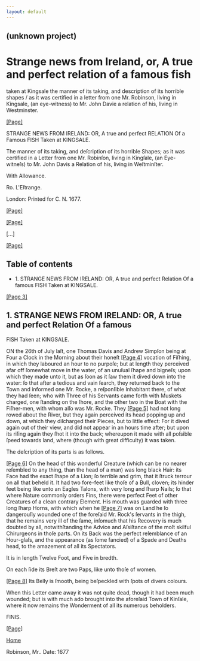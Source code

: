 ```yaml
---
layout: default
---
```

## (unknown project)

# Strange news from Ireland, or, A true and perfect relation of a famous fish
taken at Kingsale the manner of its taking, and description of its horrible
shapes / as it was certified in a letter from one Mr. Robinson, living in
Kingsale, (an eye-witness) to Mr. John Davie a relation of his, living in
Westminster.

[[Page]](http://eebo.chadwyck.com/downloadtiff?vid=152429&page=1)

STRANGE NEWS FROM IRELAND: OR, A true and perfect RELATION Of a Famous FISH
Taken at KINGSALE.

The manner of its taking, and deſcription of its horrible Shapes; as it was
certified in a Letter from one Mr. Robinſon, living in Kingſale, (an Eye-
witneſs) to Mr. John Davis a Relation of his, living in Weſtminſter.

With Allowance.

Ro. L'Eſtrange.

London: Printed for C. N. 1677.

[[Page]](http://eebo.chadwyck.com/downloadtiff?vid=152429&page=2)

[[Page]](http://eebo.chadwyck.com/downloadtiff?vid=152429&page=2)

[...]

[[Page]](http://eebo.chadwyck.com/downloadtiff?vid=152429&page=3)

## Table of contents

  * 1\. STRANGE NEWS FROM IRELAND: OR, A true and perfect Relation Of a famous FISH Taken at KINGSALE.

[[Page 3]](http://eebo.chadwyck.com/downloadtiff?vid=152429&page=3)

## 1\. STRANGE NEWS FROM IRELAND: OR, A true and perfect Relation Of a famous
FISH Taken at KINGSALE.

ON the 26th of July laſt, one Thomas Davis and Andrew Simpſon being at Four a
Clock in the Morning about their ho­neſt [[Page
4]](http://eebo.chadwyck.com/downloadtiff?vid=152429&page=4) vocation of
Fiſhing, in which they laboured an hour to no purpoſe; but at length they
perceived afar off ſomewhat move in the water, of an unu­ſual ſhape and
bigneſs; upon which they made unto it, but as ſoon as it ſaw them it dived
down into the water: ſo that after a tedious and vain ſearch, they returned
back to the Town and informed one Mr. Rocke, a reſponſible Inhabitant there,
of what they had ſeen; who with Three of his Servants came forth with Muskets
char­ged, one ſtanding on the ſhore, and the other two in the Boat with the
Fiſher-men, with whom alſo was Mr. Rocke. They [[Page
5]](http://eebo.chadwyck.com/downloadtiff?vid=152429&page=4) had not long
rowed about the River, but they again perceived its head popping up and down,
at which they diſcharged their Pieces, but to little effect: For it dived
again out of their view, and did not appear in an hours time after; but upon
its riſing again they ſhot it into the back; whereupon it made with all
poſsible ſpeed towards land, where (though with great dif­ficulty) it was
taken.

The deſcription of its parts is as follows.

[[Page 6]](http://eebo.chadwyck.com/downloadtiff?vid=152429&page=5) On the
head of this wonder­ful Creature (which can be no nearer reſembled to any
thing, than the head of a man) was long black Hair: its Face had the exact
ſhape of a Lion; ſo terrible and grim, that it ſtruck terrour on all that
beheld it. It had two fore-feet like thoſe of a Bull, cloven; its hinder feet
being like unto an Eagles Talons, with very long and ſharp Nails; ſo that
where Na­ture commonly orders Fins, there were perfect Feet of o­ther
Creatures of a clean con­trary Element. His mouth was guarded with three long
ſharp Horns, with which when he [[Page
7]](http://eebo.chadwyck.com/downloadtiff?vid=152429&page=5) was on Land he ſo
dangerouſly wounded one of the foreſaid Mr. Rock's ſervants in the thigh, that
he remains very ill of the ſame, inſomuch that his Reco­very is much doubted
by all, notwithſtanding the Advice and Aſsiſtance of the moſt skil­ful
Chirurgeons in thoſe parts. On its Back was the perfect re­ſemblance of an
Hour-glaſs, and the appearance (as ſome fancied) of a Spade and Deaths head,
to the amazement of all its Spectators.

It is in length Twelve Foot, and Five in bredth.

On each ſide its Breſt are two Paps, like unto thoſe of wo­men.

[[Page 8]](http://eebo.chadwyck.com/downloadtiff?vid=152429&page=6) Its Belly
is ſmooth, being be­ſpeckled with ſpots of divers colours.

When this Letter came away it was not quite dead, though it had been much
wounded; but is with much ado brought into the aforeſaid Town of Kin­ſale,
where it now remains the Wonderment of all its nume­rous beholders.

FINIS.

[[Page]](http://eebo.chadwyck.com/downloadtiff?vid=152429&page=6)

[Home](/)

Robinson, Mr.. Date: 1677  

